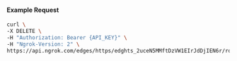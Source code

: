 <!-- Code generated for API Clients. DO NOT EDIT. -->

#### Example Request

```bash
curl \
-X DELETE \
-H "Authorization: Bearer {API_KEY}" \
-H "Ngrok-Version: 2" \
https://api.ngrok.com/edges/https/edghts_2uceN5MMftDzVW1EIrJdDjIEN6r/routes/edghtsrt_2uceN93c5LDB55z1ESH4GrLNYFK/ip_restriction
```
